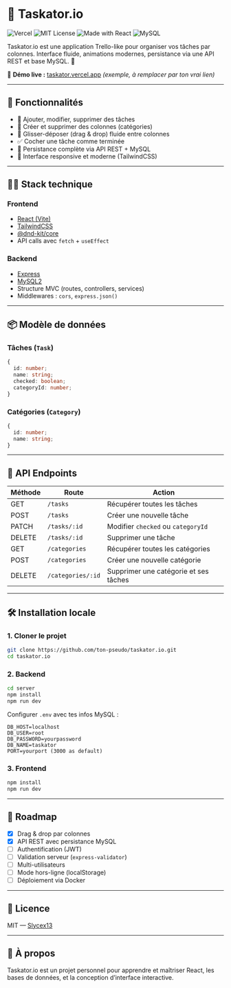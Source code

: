 # 🧠 Taskator.io

![Vercel](https://img.shields.io/badge/deploy-vercel-blue?logo=vercel)
![MIT License](https://img.shields.io/badge/license-MIT-green)
![Made with React](https://img.shields.io/badge/Made%20with-React-61DAFB.svg?logo=react)
![MySQL](https://img.shields.io/badge/Database-MySQL-blue?logo=mysql)

Taskator.io est une application Trello-like pour organiser vos tâches par colonnes. Interface fluide, animations modernes, persistance via une API REST et base MySQL. 🧩

🔗 **Démo live :** [taskator.vercel.app](https://taskator.vercel.app) _(exemple, à remplacer par ton vrai lien)_

---

## 🚀 Fonctionnalités

- 📝 Ajouter, modifier, supprimer des tâches
- 📁 Créer et supprimer des colonnes (catégories)
- 🔄 Glisser-déposer (drag & drop) fluide entre colonnes
- ✅ Cocher une tâche comme terminée
- 💾 Persistance complète via API REST + MySQL
- 📱 Interface responsive et moderne (TailwindCSS)

---

## 🧑‍💻 Stack technique

### Frontend

- [React (Vite)](https://vitejs.dev/)
- [TailwindCSS](https://tailwindcss.com/)
- [@dnd-kit/core](https://docs.dndkit.com/)
- API calls avec `fetch` + `useEffect`

### Backend

- [Express](https://expressjs.com/)
- [MySQL2](https://www.npmjs.com/package/mysql2)
- Structure MVC (routes, controllers, services)
- Middlewares : `cors`, `express.json()`

---

## 📦 Modèle de données

### Tâches (`Task`)

```ts
{
  id: number;
  name: string;
  checked: boolean;
  categoryId: number;
}
```

### Catégories (`Category`)

```ts
{
  id: number;
  name: string;
}
```

---

## 📌 API Endpoints

| Méthode | Route             | Action                                |
| ------- | ----------------- | ------------------------------------- |
| GET     | `/tasks`          | Récupérer toutes les tâches           |
| POST    | `/tasks`          | Créer une nouvelle tâche              |
| PATCH   | `/tasks/:id`      | Modifier `checked` ou `categoryId`    |
| DELETE  | `/tasks/:id`      | Supprimer une tâche                   |
| GET     | `/categories`     | Récupérer toutes les catégories       |
| POST    | `/categories`     | Créer une nouvelle catégorie          |
| DELETE  | `/categories/:id` | Supprimer une catégorie et ses tâches |

---

## 🛠️ Installation locale

### 1. Cloner le projet

```bash
git clone https://github.com/ton-pseudo/taskator.io.git
cd taskator.io
```

### 2. Backend

```bash
cd server
npm install
npm run dev
```

Configurer `.env` avec tes infos MySQL :

```env
DB_HOST=localhost
DB_USER=root
DB_PASSWORD=yourpassword
DB_NAME=taskator
PORT=yourport (3000 as default)
```

### 3. Frontend

```bash
npm install
npm run dev
```

---

## 🧱 Roadmap

- [x] Drag & drop par colonnes
- [x] API REST avec persistance MySQL
- [ ] Authentification (JWT)
- [ ] Validation serveur (`express-validator`)
- [ ] Multi-utilisateurs
- [ ] Mode hors-ligne (localStorage)
- [ ] Déploiement via Docker

---

## 📜 Licence

MIT — [Slycex13](https://github.com/Slycex13)

---

## 🧠 À propos

Taskator.io est un projet personnel pour apprendre et maîtriser React, les bases de données, et la conception d’interface interactive.
